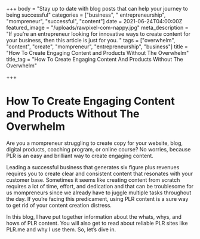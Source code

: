 +++
body = "Stay up to date with blog posts that can help your journey to being successful"
categories = ["business", " entrepreneurship", "mompreneur", "successful", "content"]
date = 2021-06-24T04:00:00Z
featured_image = "/uploads/rawpixel-com-nappy.jpg"
meta_description = "If you’re an entrepreneur looking for innovative ways to create content for your business, then this article is just for you. "
tags = ["overwhelm", "content", "create", "mompreneur", "entrepreneurship", "business"]
title = "How To Create Engaging Content and Products Without The Overwhelm"
title_tag = "How To Create Engaging Content And Products Without The Overwhelm"

+++
# **How To Create Engaging Content and Products Without The Overwhelm**

Are you a mompreneur struggling to create copy for your website, blog, digital products, coaching program, or online course? No worries, because PLR is an easy and brilliant way to create engaging content.

Leading a successful business that generates six figure plus revenues requires you to create clear and consistent content that resonates with your customer base. Sometimes it seems like creating content from scratch requires a lot of time, effort, and dedication and that can be troublesome for us mompreneurs since we already have to juggle multiple tasks throughout the day. If you’re facing this predicament, using PLR content is a sure way to get rid of your content creation distress.

In this blog, I have put together information about the whats, whys, and hows of PLR content. You will also get to read about reliable PLR sites like PLR.me and why I use them. So, let’s dive in.